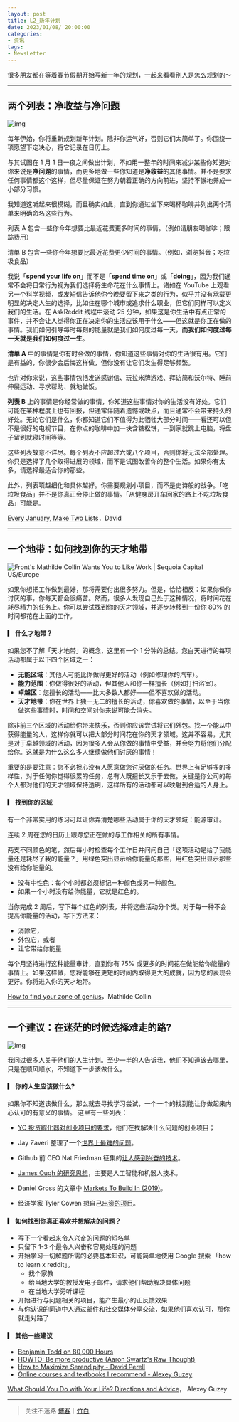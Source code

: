 ```yaml
---
layout: post
title: L2_新年计划
date: 2023/01/08/ 20:00:00
categories:
- 资讯
tags:
- NewsLetter
---
```


很多朋友都在等着春节假期开始写新一年的规划，一起来看看别人是怎么规划的～

---

## 两个列表：净收益与净问题

![img](https://pics.naaln.com/blog/2023-01-08-ITDO-authREST-1.jpg-basicBlog)

每年伊始，你将重新规划新年计划。除非你运气好，否则它们太简单了。你围绕一项愿望下定决心，将它记录在日历上。

与其试图在 1 月 1 日一夜之间做出计划，不如用一整年的时间来减少某些你知道对你来说是**净问题**的事情，而更多地做一些你知道是**净收益**的其他事情。并不是要求任何事情都这个这样，但尽量保证在努力朝着正确的方向前进，坚持不懈地养成一小部分习惯。

我知道这听起来很模糊，而且确实如此，直到你通过坐下来喝杯咖啡并列出两个清单来明确命名这些行为。

列表 A 包含一些你今年想要比最近花费更多时间的事情。（例如请朋友喝咖啡；跟踪费用）

清单 B 包含一些你今年想要比最近花费更少时间的事情。（例如，浏览抖音；吃垃圾食品）

我说「**spend your life on**」而不是「**spend time on**」或「**doing**」，因为我们通常不会将日常行为视为我们选择将生命花在什么事情上。诸如在 YouTube 上观看另一个科学视频，或发短信告诉他你今晚要留下来之类的行为，似乎并没有承载更明显的决定人生的选择，比如住在哪个城市或追求什么职业，但它们同样可以定义我们的生活。在 AskReddit 线程中滚动 25 分钟，如果这是你生活中有点正常的事件，并不会让人觉得你正在决定你的生活应该用于什么——但这就是你正在做的事情。我们如何引导每时每刻的能量就是我们如何度过每一天，**而我们如何度过每一天就是我们如何度过一生**。

**清单 A** 中的事情是你有时会做的事情，你知道这些事情对你的生活很有用。它们是有益的，你很少会后悔这样做，但你没有让它们发生得足够频繁。

也许对你来说，这些事情包括发送感谢信、玩拉米牌游戏、拜访简和沃尔特、睡前伸展运动、寻求帮助、就地做饭。

**列表 B** 上的事情是你经常做的事情，你知道这些事情对你的生活没有好处。它们可能在某种程度上也有回报，但通常伴随着遗憾或缺点，而且通常不会带来持久的好处。无论它们是什么，你都知道它们不值得为此牺牲大部分时间——看还可以但不是很好的电视节目，在你点的咖啡中加一块含糖松饼，一到家就跳上电脑，将盘子留到就寝时间等等。

这些列表故意不详尽。每个列表不应超过六或八个项目，否则你将无法全部处理。你只是选择了几个取得进展的领域，而不是试图改善你的整个生活。如果你有太多，请选择最适合你的那些。

此外，列表项越细化和具体越好。你需要规划小项目，而不是史诗般的战争。「吃垃圾食品」并不是你真正会停止做的事情。「从健身房开车回家的路上不吃垃圾食品」可能是。

[Every January, Make Two Lists](https://www.raptitude.com/2023/01/every-january-make-two-lists/)，David

---

## 一个地带：如何找到你的天才地带

![Front's Mathilde Collin Wants You to Like Work | Sequoia Capital US/Europe](https://pics.naaln.com/blog/2023-01-08-mathilde-collin-feature.jpg-basicBlog)

如果你想把工作做到最好，那将需要付出很多努力。但是，恰恰相反：如果你做你讨厌的事，你每天都会很痛苦。然而，很多人发现自己处于这种情况，将时间花在耗尽精力的任务上。你可以尝试找到你的天才领域，并逐步转移到一份你 80% 的时间都花在上面的工作。

#### ▎ 什么才地带？

如果您不了解「天才地带」的概念，这里有一个 1 分钟的总结。您白天进行的每项活动都属于以下四个区域之一：

- **无能区域**：其他人可能比你做得更好的活动（例如修理你的汽车）。
- **能力范围**：你做得很好的活动，但其他人和你一样擅长（例如打扫浴室）。
- **卓越区**：您擅长的活动——比大多数人都好——但不喜欢做的活动。
- **天才地带**：你在世界上独一无二的擅长的活动，你喜欢做的事情，以至于当你做这些事情时，时间和空间对你来说可能会消失。

除非前三个区域的活动给你带来快乐，否则你应该尝试将它们外包。找一个能从中获得能量的人，这样你就可以把大部分时间花在你的天才领域。这并不容易，尤其是对于卓越领域的活动，因为很多人会从你做的事情中受益，并会努力将他们分配给你。这就是为什么这么多人继续做他们讨厌的事情！

重要的是要注意：您不必担心没有人愿意做您讨厌做的任务。世界上有足够多的多样性，对于任何你觉得很累的任务，总有人既擅长又乐于去做。关键是你公司的每个人都对他们的天才领域保持透明，这样所有的活动都可以映射到合适的人身上。

#### ▎ 找到你的区域

有一个非常实用的练习可以让你弄清楚哪些活动属于你的天才领域：能源审计。

连续 2 周在您的日历上跟踪您正在做的与工作相关的所有事情。

两支不同颜色的笔，然后每小时检查每个工作日并问问自己「这项活动是给了我能量还是耗尽了我的能量？」用绿色突出显示给你能量的那些，用红色突出显示那些没有给你能量的。

- 没有中性色：每个小时都必须标记一种颜色或另一种颜色。
- 如果一个小时没有给你能量，它就是红色的。

当你完成 2 周后，写下每个红色的列表，并将这些活动分个类。对于每一种不会提高你能量的活动，写下方法来：

- 消除它，
- 外包它，或者
- 让它带给你能量

每个月坚持进行这种能量审计，直到你有 75% 或更多的时间花在做能给你能量的事情上。如果这样做，您将能够在更短的时间内取得更大的成就，因为您的表现会更好。你将进入你的天才地带。

[How to find your zone of genius](https://collinmathilde.medium.com/how-to-find-your-zone-of-genius-68378d493320)，Mathilde Collin

---

## 一个建议：在迷茫的时候选择难走的路?

![img](https://pics.naaln.com/blog/2023-01-08-20171214104211_FQr2u.thumb.1000_0.jpeg-basicBlog)

我问过很多人关于他们的人生计划。至少一半的人告诉我，他们不知道该去哪里，只是在顺风顺水，不知道下一步该做什么。

#### ▎ 你的人生应该做什么?

如果你不知道该做什么，那么就去寻找学习尝试，一个一个的找到能让你做起来内心认可的有意义的事情。
这里有一些列表：

- [YC 投资孵化器对创业项目的要求](投资孵化器对创业项目的要求)，他们在找解决什么问题的创业项目；

- Jay Zaveri 整理了一个[世界上最难的问题](https://docs.google.com/document/d/1Vb8WWbsVyEJzl66_qqtZfFr2uLL07Y7SJH5XKldjDPY/edit)。

- Github 前 CEO Nat Friedman 征集的[让人感到兴奋的技术](https://nintil.com/technology-some-people-are-excited-about/)。

- [James Ough 的研究思想](https://web.archive.org/web/20190130140607/https://github.com/tensor8/idea_dump)，主要是人工智能和机器人技术。

- Daniel Gross 的文章中 [Markets To Build In (2019)](https://pioneer.app/blog/2019-frontier-markets/)。

- 经济学家 Tyler Cowen 想自己[出资的项目](https://marginalrevolution.com/marginalrevolution/2019/12/work-on-these-things.html)。

#### ▎ 如何找到你真正喜欢并想解决的问题？

- 写下一个看起来令人兴奋的问题的短名单
- 只留下 1-3 个最令人兴奋和容易处理的问题
- 开始学习一切解题所需的必要基本知识，可能简单地使用 Google 搜索 「how to learn x reddit」。
  - 找个家教
  - 给当地大学的教授发电子邮件，请求他们帮助解决具体问题
  - 在当地大学旁听课程
- 开始进行与问题相关的项目，能产生最小的正反馈效果
- 与你认识的同道中人通过邮件和社交媒体分享交流，如果他们喜欢认可，那你就走对路了

#### ▎ 其他一些建议

- [Benjamin Todd on 80,000 Hours](https://80000hours.org/career-guide/how-to-be-successful/)
- [HOWTO: Be more productive (Aaron Swartz's Raw Thought)](http://www.aaronsw.com/weblog/productivity)
- [How to Maximize Serendipity - David Perell](https://perell.com/essay/serendipity/)
- [Online courses and textbooks I recommend - Alexey Guzey](https://guzey.com/education/courses/)

[What Should You Do with Your Life? Directions and Advice](https://guzey.com/personal/what-should-you-do-with-your-life/)， Alexey Guzey

---

> 关注不迷路 [博客](https://blog.naaln.com/)｜[竹白](https://space.zhubai.love/)
